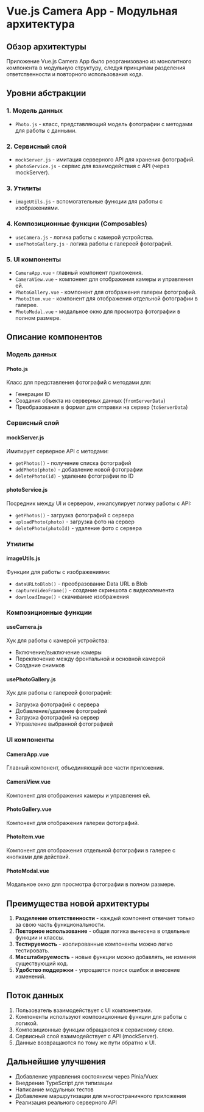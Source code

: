 # Vue.js Camera App - Модульная архитектура

## Обзор архитектуры

Приложение Vue.js Camera App было реорганизовано из монолитного компонента в модульную структуру, следуя принципам разделения ответственности и повторного использования кода.

## Уровни абстракции

### 1. Модель данных
- `Photo.js` - класс, представляющий модель фотографии с методами для работы с данными.

### 2. Сервисный слой
- `mockServer.js` - имитация серверного API для хранения фотографий.
- `photoService.js` - сервис для взаимодействия с API (через mockServer).

### 3. Утилиты
- `imageUtils.js` - вспомогательные функции для работы с изображениями.

### 4. Композиционные функции (Composables)
- `useCamera.js` - логика работы с камерой устройства.
- `usePhotoGallery.js` - логика работы с галереей фотографий.

### 5. UI компоненты
- `CameraApp.vue` - главный компонент приложения.
- `CameraView.vue` - компонент для отображения камеры и управления ей.
- `PhotoGallery.vue` - компонент для отображения галереи фотографий.
- `PhotoItem.vue` - компонент для отображения отдельной фотографии в галерее.
- `PhotoModal.vue` - модальное окно для просмотра фотографии в полном размере.

## Описание компонентов

### Модель данных

#### Photo.js
Класс для представления фотографий с методами для:
- Генерации ID
- Создания объекта из серверных данных (`fromServerData`)
- Преобразования в формат для отправки на сервер (`toServerData`)

### Сервисный слой

#### mockServer.js
Имитирует серверное API с методами:
- `getPhotos()` - получение списка фотографий
- `addPhoto(photo)` - добавление новой фотографии
- `deletePhoto(id)` - удаление фотографии по ID

#### photoService.js
Посредник между UI и сервером, инкапсулирует логику работы с API:
- `getPhotos()` - загрузка фотографий с сервера
- `uploadPhoto(photo)` - загрузка фото на сервер
- `deletePhoto(photoId)` - удаление фото с сервера

### Утилиты

#### imageUtils.js
Функции для работы с изображениями:
- `dataURLtoBlob()` - преобразование Data URL в Blob
- `captureVideoFrame()` - создание скриншота с видеоэлемента
- `downloadImage()` - скачивание изображения

### Композиционные функции

#### useCamera.js
Хук для работы с камерой устройства:
- Включение/выключение камеры
- Переключение между фронтальной и основной камерой
- Создание снимков

#### usePhotoGallery.js
Хук для работы с галереей фотографий:
- Загрузка фотографий с сервера
- Добавление/удаление фотографий
- Загрузка фотографий на сервер
- Управление выбранной фотографией

### UI компоненты

#### CameraApp.vue
Главный компонент, объединяющий все части приложения.

#### CameraView.vue
Компонент для отображения камеры и управления ей.

#### PhotoGallery.vue
Компонент для отображения галереи фотографий.

#### PhotoItem.vue
Компонент для отображения отдельной фотографии в галерее с кнопками для действий.

#### PhotoModal.vue
Модальное окно для просмотра фотографии в полном размере.

## Преимущества новой архитектуры

1. **Разделение ответственности** - каждый компонент отвечает только за свою часть функциональности.
2. **Повторное использование** - общая логика вынесена в отдельные функции и классы.
3. **Тестируемость** - изолированные компоненты можно легко тестировать.
4. **Масштабируемость** - новые функции можно добавлять, не изменяя существующий код.
5. **Удобство поддержки** - упрощается поиск ошибок и внесение изменений.

## Поток данных

1. Пользователь взаимодействует с UI компонентами.
2. Компоненты используют композиционные функции для работы с логикой.
3. Композиционные функции обращаются к сервисному слою.
4. Сервисный слой взаимодействует с API (mockServer).
5. Данные возвращаются по тому же пути обратно к UI.

## Дальнейшие улучшения

- Добавление управления состоянием через Pinia/Vuex
- Внедрение TypeScript для типизации
- Написание модульных тестов
- Добавление маршрутизации для многостраничного приложения
- Реализация реального серверного API
